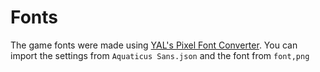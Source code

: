 # Fonts

The game fonts were made using [YAL's Pixel Font Converter](https://yal.cc/tools/pixel-font/). You can import the settings from `Aquaticus Sans.json` and the font from `font,png`
